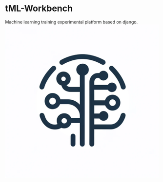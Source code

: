 # tML-Workbench
Machine learning training experimental platform based on django.
![tML-logo](https://github.com/otonashi-ayana/tML-Workbench/blob/master/img/tML-logo.jpg)
